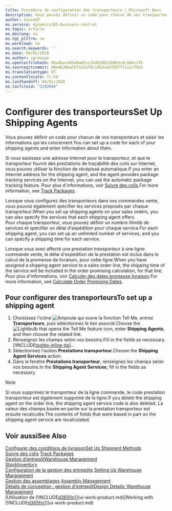 ```yaml
---
title: Procédure de configuration des transporteurs | Microsoft Docs
description: Vous pouvez définir un code pour chacun de vos transporteurs et saisir les informations qui les concernent.
author: SorenGP
ms.service: dynamics365-business-central
ms.topic: article
ms.devlang: na
ms.tgt_pltfrm: na
ms.workload: na
ms.search.keywords: ''
ms.date: 04/01/2020
ms.author: sgroespe
ms.openlocfilehash: d6a4bac4d540a65cc164029b23b063c8c9dbc1fb
ms.sourcegitcommit: 88e4b30eaf6fa32af0c1452ce2f85ff1111c75e2
ms.translationtype: HT
ms.contentlocale: fr-CH
ms.lasthandoff: 04/01/2020
ms.locfileid: "3192684"
---
```

# <a name="set-up-shipping-agents"></a><span data-ttu-id="82336-103">Configurer des transporteurs</span><span class="sxs-lookup"><span data-stu-id="82336-103">Set Up Shipping Agents</span></span>
<span data-ttu-id="82336-104">Vous pouvez définir un code pour chacun de vos transporteurs et saisir les informations qui les concernent.</span><span class="sxs-lookup"><span data-stu-id="82336-104">You can set up a code for each of your shipping agents and enter information about them.</span></span>  

<span data-ttu-id="82336-105">Si vous saisissez une adresse Internet pour le transporteur, et que le transporteur fournit des prestations de traçabilité des colis sur Internet, vous pouvez utiliser la fonction de récépissé automatique.</span><span class="sxs-lookup"><span data-stu-id="82336-105">If you enter an Internet address for the shipping agent, and the agent provides package tracking services on the Internet, you can use the automatic package tracking feature.</span></span> <span data-ttu-id="82336-106">Pour plus d'informations, voir [Suivre des colis](sales-how-track-packages.md).</span><span class="sxs-lookup"><span data-stu-id="82336-106">For more information, see [Track Packages](sales-how-track-packages.md).</span></span>

<span data-ttu-id="82336-107">Lorsque vous configurez des transporteurs dans vos commandes vente, vous pouvez également spécifier les services proposés par chaque transporteur.</span><span class="sxs-lookup"><span data-stu-id="82336-107">When you set up shipping agents on your sales orders, you can also specify the services that each shipping agent offers.</span></span>  
<span data-ttu-id="82336-108">Pour chaque transporteur, vous pouvez définir un nombre illimité de services et spécifier un délai d'expédition pour chaque service.</span><span class="sxs-lookup"><span data-stu-id="82336-108">For each shipping agent, you can set up an unlimited number of services, and you can specify a shipping time for each service.</span></span>  

<span data-ttu-id="82336-109">Lorsque vous avez affecté une prestation transporteur à une ligne commande vente, le délai d'expédition de la prestation est inclus dans le calcul de la promesse de livraison, pour cette ligne.</span><span class="sxs-lookup"><span data-stu-id="82336-109">When you have assigned a shipping agent service to a sales order line, the shipping time of the service will be included in the order promising calculation, for that line.</span></span> <span data-ttu-id="82336-110">Pour plus d'informations, voir [Calculer des dates promesse livraison](sales-how-to-calculate-order-promising-dates.md).</span><span class="sxs-lookup"><span data-stu-id="82336-110">For more information, see [Calculate Order Promising Dates](sales-how-to-calculate-order-promising-dates.md).</span></span>

## <a name="to-set-up-a-shipping-agent"></a><span data-ttu-id="82336-111">Pour configurer des transporteurs</span><span class="sxs-lookup"><span data-stu-id="82336-111">To set up a shipping agent</span></span>  
1.  <span data-ttu-id="82336-112">Choisissez l'icône ![Ampoule qui ouvre la fonction Tell Me](media/ui-search/search_small.png "Dites-moi ce que vous voulez faire"), entrez **Transporteurs**, puis sélectionnez le lien associé.</span><span class="sxs-lookup"><span data-stu-id="82336-112">Choose the ![Lightbulb that opens the Tell Me feature](media/ui-search/search_small.png "Tell me what you want to do") icon, enter **Shipping Agents**, and then choose the related link.</span></span>  
2.  <span data-ttu-id="82336-113">Renseignez les champs selon vos besoins.</span><span class="sxs-lookup"><span data-stu-id="82336-113">Fill in the fields as necessary.</span></span> [!INCLUDE[tooltip-inline-tip](includes/tooltip-inline-tip_md.md)]<span data-ttu-id="82336-114">.</span><span class="sxs-lookup"><span data-stu-id="82336-114">.</span></span>  
3.  <span data-ttu-id="82336-115">Sélectionnez l'action **Prestations transporteur**.</span><span class="sxs-lookup"><span data-stu-id="82336-115">Choose the **Shipping Agent Services** action.</span></span>
4. <span data-ttu-id="82336-116">Dans la fenêtre **Prestations transporteur**, renseignez les champs selon vos besoins.</span><span class="sxs-lookup"><span data-stu-id="82336-116">In the **Shipping Agent Services**, fill in the fields as necessary.</span></span>

> [!NOTE]  
>  <span data-ttu-id="82336-117">Si vous supprimez le transporteur de la ligne commande, le code prestation transporteur est également supprimé de la ligne.</span><span class="sxs-lookup"><span data-stu-id="82336-117">If you delete the shipping agent on the order line, the shipping agent service code is also deleted.</span></span> <span data-ttu-id="82336-118">La valeur des champs basée en partie sur la prestation transporteur est ensuite recalculée.</span><span class="sxs-lookup"><span data-stu-id="82336-118">The contents of fields that were based in part on the shipping agent service are recalculated.</span></span>  

## <a name="see-also"></a><span data-ttu-id="82336-119">Voir aussi</span><span class="sxs-lookup"><span data-stu-id="82336-119">See Also</span></span>
[<span data-ttu-id="82336-120">Configurer des conditions de livraison</span><span class="sxs-lookup"><span data-stu-id="82336-120">Set Up Shipment Methods</span></span>](sales-how-set-up-shipment-methods.md)  
<span data-ttu-id="82336-121">[Suivre des colis](sales-how-track-packages.md)  </span><span class="sxs-lookup"><span data-stu-id="82336-121">[Track Packages](sales-how-track-packages.md)  </span></span>  
[<span data-ttu-id="82336-122">Gestion d’entrepôt</span><span class="sxs-lookup"><span data-stu-id="82336-122">Warehouse Management</span></span>](warehouse-manage-warehouse.md)  
[<span data-ttu-id="82336-123">Stock</span><span class="sxs-lookup"><span data-stu-id="82336-123">Inventory</span></span>](inventory-manage-inventory.md)  
<span data-ttu-id="82336-124">[Configuration de la gestion des entrepôts](warehouse-setup-warehouse.md)   </span><span class="sxs-lookup"><span data-stu-id="82336-124">[Setting Up Warehouse Management](warehouse-setup-warehouse.md)   </span></span>  
<span data-ttu-id="82336-125">[Gestion des assemblages](assembly-assemble-items.md)  </span><span class="sxs-lookup"><span data-stu-id="82336-125">[Assembly Management](assembly-assemble-items.md)  </span></span>  
[<span data-ttu-id="82336-126">Détails de conception : gestion d'entrepôt</span><span class="sxs-lookup"><span data-stu-id="82336-126">Design Details: Warehouse Management</span></span>](design-details-warehouse-management.md)  
<span data-ttu-id="82336-127">[Utilisation de [!INCLUDE[d365fin](includes/d365fin_md.md)]](ui-work-product.md)</span><span class="sxs-lookup"><span data-stu-id="82336-127">[Working with [!INCLUDE[d365fin](includes/d365fin_md.md)]](ui-work-product.md)</span></span>  
